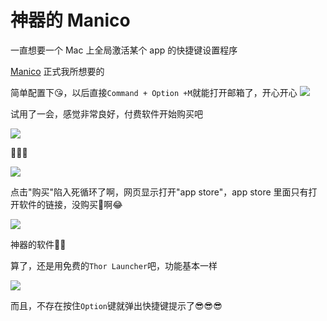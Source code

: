 # 神器的 Manico

一直想要一个 Mac 上全局激活某个 app 的快捷键设置程序

[Manico](https://manico.im/) 正式我所想要的

简单配置下😘，以后直接`Command + Option +M`就能打开邮箱了，开心开心
![](https://2.z.wiki/images/20220123/876aadac52dd4e36a129fa11421072b6.png?x-oss-process=style/z.wiki)


试用了一会，感觉非常良好，付费软件开始购买吧

![](https://3.z.wiki/images/20220123/e79c901d5a0a404eb2bae9630b99ade8.png?x-oss-process=style/z.wiki)


🤣🤣🤣


![](https://4.z.wiki/images/20220123/0865f0a2293444ceacdcf26b52c57442.png?x-oss-process=style/z.wiki)

点击"购买"陷入死循环了啊，网页显示打开"app store"，app store 里面只有打开软件的链接，没购买🔗啊😂


![](https://0.z.wiki/images/20220123/f44e62d07c4441e2add822ea66c7105b.png?x-oss-process=style/z.wiki)



神器的软件🤩🧐


算了，还是用免费的`Thor Launcher`吧，功能基本一样

![](https://1.z.wiki/images/20220123/3f659b2ae9454def86b92a8223cf9f5d.png?x-oss-process=style/z.wiki)


而且，不存在按住`Option`键就弹出快捷键提示了😎😎😎
